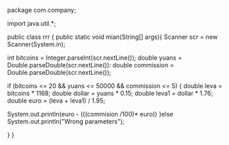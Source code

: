 package com.company;

import java.util.*;

public class rrr {
public static void mian(String[] args){
Scanner scr = new Scanner(System.in);

int bitcoins = Integer.parseInt(scr.nextLine());
double yuans = Double.parseDouble(scr.nextLine()):
double commission = Double.parseDouble(scr.nextLine());

if (bitcoins <= 20 && yuans <= 50000 && commission <= 5) {
double leva = bitcoins * 1168;
double dollar = yuans * 0.15;
double leva1 = dollar * 1.76;
double euro = (leva + leva1) / 1.95;

System.out.println(euro - (((commision /100)* euro))
}else
System.out.println("Wrong parameters");

  }
}

